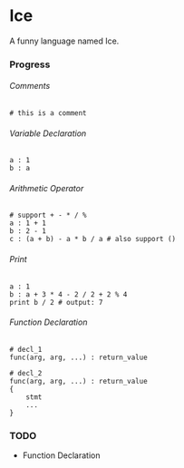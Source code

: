 # Ice
A funny language named Ice.

### Progress

###### Comments
```ice
# this is a comment
```

###### Variable Declaration
```ice
a : 1
b : a
```

###### Arithmetic Operator
```ice
# support + - * / %
a : 1 + 1
b : 2 - 1
c : (a + b) - a * b / a # also support ()
```

###### Print
```ice
a : 1
b : a + 3 * 4 - 2 / 2 + 2 % 4
print b / 2 # output: 7
```

###### Function Declaration
```ice
# decl_1
func(arg, arg, ...) : return_value

# decl_2
func(arg, arg, ...) : return_value
{
    stmt
    ...
}
```


### TODO
* Function Declaration